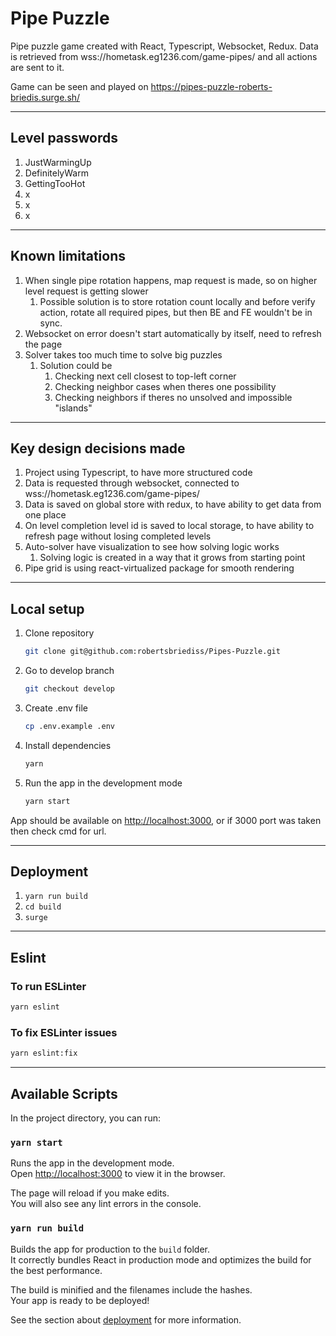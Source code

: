 # Pipe Puzzle

Pipe puzzle game created with React, Typescript, Websocket, Redux. Data is retrieved from wss://hometask.eg1236.com/game-pipes/ and all actions are sent to it.

Game can be seen and played on
<https://pipes-puzzle-roberts-briedis.surge.sh/>

---

## Level passwords

1. JustWarmingUp
2. DefinitelyWarm
3. GettingTooHot
4. x
5. x
6. x

---

## Known limitations

1. When single pipe rotation happens, map request is made, so on higher level request is getting slower
    1. Possible solution is to store rotation count locally and before verify action, rotate all required pipes, but then BE and FE wouldn't be in sync.
2. Websocket on error doesn't start automatically by itself, need to refresh the page
3. Solver takes too much time to solve big puzzles
   1. Solution could be
      1. Checking next cell closest to top-left corner
      2. Checking neighbor cases when theres one possibility
      3. Checking neighbors if theres no unsolved and impossible "islands"

---

## Key design decisions made

1. Project using Typescript, to have more structured code
2. Data is requested through websocket, connected to wss://hometask.eg1236.com/game-pipes/
3. Data is saved on global store with redux, to have ability to get data from one place
4. On level completion level id is saved to local storage, to have ability to refresh page without losing completed levels
5. Auto-solver have visualization to see how solving logic works
   1. Solving logic is created in a way that it grows from starting point
6. Pipe grid is using react-virtualized package for smooth rendering

---

## Local setup

1. Clone repository

    ```bash
    git clone git@github.com:robertsbriediss/Pipes-Puzzle.git
    ```

2. Go to develop branch

    ```bash
    git checkout develop
    ```

3. Create .env file

   ```bash
   cp .env.example .env
   ```

4. Install dependencies

    ```bash
    yarn
    ```

5. Run the app in the development mode

    ```bash
    yarn start
    ```

App should be available on <http://localhost:3000>, or if 3000 port was taken then check cmd for url.

---

## Deployment

1. `yarn run build`
2. `cd build`
3. `surge`

---

## Eslint

### To run ESLinter

```bash
yarn eslint
```

### To fix ESLinter issues

```bash
yarn eslint:fix
```

---

## Available Scripts

In the project directory, you can run:

### `yarn start`

Runs the app in the development mode.\
Open [http://localhost:3000](http://localhost:3000) to view it in the browser.

The page will reload if you make edits.\
You will also see any lint errors in the console.

### `yarn run build`

Builds the app for production to the `build` folder.\
It correctly bundles React in production mode and optimizes the build for the best performance.

The build is minified and the filenames include the hashes.\
Your app is ready to be deployed!

See the section about [deployment](https://facebook.github.io/create-react-app/docs/deployment) for more information.
